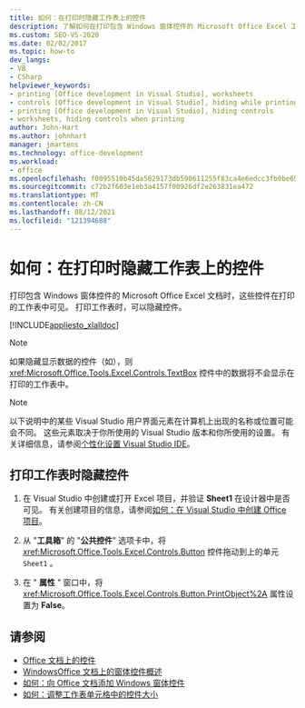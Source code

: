 ```yaml
---
title: 如何：在打印时隐藏工作表上的控件
description: 了解如何在打印包含 Windows 窗体控件的 Microsoft Office Excel 工作表时隐藏控件。
ms.custom: SEO-VS-2020
ms.date: 02/02/2017
ms.topic: how-to
dev_langs:
- VB
- CSharp
helpviewer_keywords:
- printing [Office development in Visual Studio], worksheets
- controls [Office development in Visual Studio], hiding while printing
- printing [Office development in Visual Studio], hiding controls
- worksheets, hiding controls when printing
author: John-Hart
ms.author: johnhart
manager: jmartens
ms.technology: office-development
ms.workload:
- office
ms.openlocfilehash: f0095510b45da5029173db590611255f83ca4e6edcc3fb0be695754064a39c6e
ms.sourcegitcommit: c72b2f603e1eb3a4157f00926df2e263831ea472
ms.translationtype: MT
ms.contentlocale: zh-CN
ms.lasthandoff: 08/12/2021
ms.locfileid: "121394688"
---
```

# <a name="how-to-hide-controls-on-worksheets-when-printing"></a>如何：在打印时隐藏工作表上的控件
  打印包含 Windows 窗体控件的 Microsoft Office Excel 文档时，这些控件在打印的工作表中可见。 打印工作表时，可以隐藏控件。

 [!INCLUDE[appliesto_xlalldoc](../vsto/includes/appliesto-xlalldoc-md.md)]

> [!NOTE]
> 如果隐藏显示数据的控件（如），则 <xref:Microsoft.Office.Tools.Excel.Controls.TextBox> 控件中的数据将不会显示在打印的工作表中。

> [!NOTE]
> 以下说明中的某些 Visual Studio 用户界面元素在计算机上出现的名称或位置可能会不同。 这些元素取决于你所使用的 Visual Studio 版本和你所使用的设置。 有关详细信息，请参阅[个性化设置 Visual Studio IDE](../ide/personalizing-the-visual-studio-ide.md)。

## <a name="to-hide-controls-when-a-worksheet-is-printed"></a>打印工作表时隐藏控件

1. 在 Visual Studio 中创建或打开 Excel 项目，并验证 **Sheet1** 在设计器中是否可见。 有关创建项目的信息，请参阅[如何：在 Visual Studio 中创建 Office 项目](../vsto/how-to-create-office-projects-in-visual-studio.md)。

2. 从 "**工具箱**" 的 "**公共控件**" 选项卡中，将 <xref:Microsoft.Office.Tools.Excel.Controls.Button> 控件拖动到上的单元 `Sheet1` 。

3. 在 " **属性** " 窗口中，将 <xref:Microsoft.Office.Tools.Excel.Controls.Button.PrintObject%2A> 属性设置为 **False**。

## <a name="see-also"></a>请参阅
- [Office 文档上的控件](../vsto/controls-on-office-documents.md)
- [WindowsOffice 文档上的窗体控件概述](../vsto/windows-forms-controls-on-office-documents-overview.md)
- [如何：向 Office 文档添加 Windows 窗体控件](../vsto/how-to-add-windows-forms-controls-to-office-documents.md)
- [如何：调整工作表单元格中的控件大小](../vsto/how-to-resize-controls-within-worksheet-cells.md)
